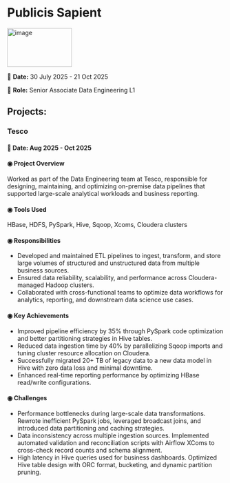 # Publicis Sapient

<img width="150" height="90" alt="image" src="https://github.com/user-attachments/assets/8f3fd166-c04a-48d2-9245-211365c60176" />

📅 **Date:** 30 July 2025 - 21 Oct 2025

👤 **Role:** Senior Associate Data Engineering L1

## Projects:

### **Tesco**

#### 📅 **Date:** Aug 2025 - Oct 2025

#### **◉ Project Overview**
Worked as part of the Data Engineering team at Tesco, responsible for designing, maintaining, and optimizing on-premise data pipelines that supported large-scale analytical workloads and business reporting.

#### **◉ Tools Used** 
HBase, HDFS, PySpark, Hive, Sqoop, Xcoms, Cloudera clusters

#### **◉ Responsibilities**
* Developed and maintained ETL pipelines to ingest, transform, and store large volumes of structured and unstructured data from multiple business sources.
* Ensured data reliability, scalability, and performance across Cloudera-managed Hadoop clusters.
* Collaborated with cross-functional teams to optimize data workflows for analytics, reporting, and downstream data science use cases.

#### **◉ Key Achievements**
* Improved pipeline efficiency by 35% through PySpark code optimization and better partitioning strategies in Hive tables.
* Reduced data ingestion time by 40% by parallelizing Sqoop imports and tuning cluster resource allocation on Cloudera.
* Successfully migrated 20+ TB of legacy data to a new data model in Hive with zero data loss and minimal downtime.
* Enhanced real-time reporting performance by optimizing HBase read/write configurations.


#### **◉ Challenges**
* Performance bottlenecks during large-scale data transformations. Rewrote inefficient PySpark jobs, leveraged broadcast joins, and introduced data partitioning and caching strategies.
* Data inconsistency across multiple ingestion sources. Implemented automated validation and reconciliation scripts with Airflow XComs to cross-check record counts and schema alignment.
* High latency in Hive queries used for business dashboards. Optimized Hive table design with ORC format, bucketing, and dynamic partition pruning.
